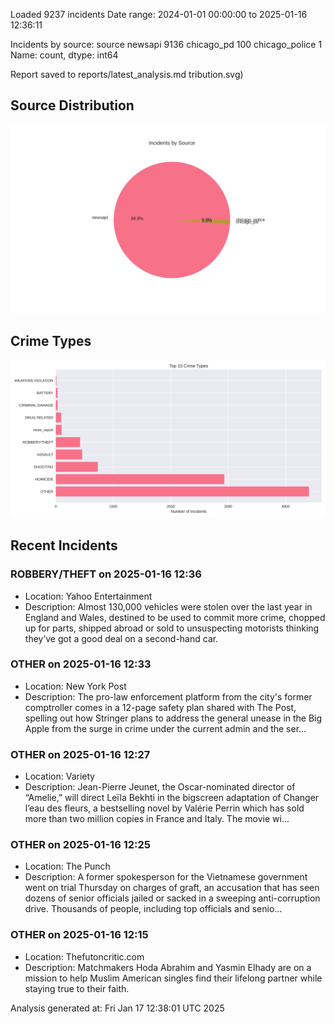 
Loaded 9237 incidents
Date range: 2024-01-01 00:00:00 to 2025-01-16 12:36:11

Incidents by source:
source
newsapi           9136
chicago_pd         100
chicago_police       1
Name: count, dtype: int64

Report saved to reports/latest_analysis.md
tribution.svg)

## Source Distribution
![Source Distribution](images/source_distribution.svg)

## Crime Types
![Crime Types](images/crime_types.svg)

## Recent Incidents

### ROBBERY/THEFT on 2025-01-16 12:36
- Location: Yahoo Entertainment
- Description: Almost 130,000 vehicles were stolen over the last year in England and Wales, destined to be used to commit more crime, chopped up for parts, shipped abroad or sold to unsuspecting motorists thinking they’ve got a good deal on a second-hand car.


### OTHER on 2025-01-16 12:33
- Location: New York Post
- Description: The pro-law enforcement platform from the city's former comptroller comes in a 12-page safety plan shared with The Post, spelling out how Stringer plans to address the general unease in the Big Apple from the surge in crime under the current admin and the ser…


### OTHER on 2025-01-16 12:27
- Location: Variety
- Description: Jean-Pierre Jeunet, the Oscar-nominated director of “Amelie,” will direct Leïla Bekhti in the bigscreen adaptation of Changer l’eau des fleurs, a bestselling novel by Valérie Perrin which has sold more than two million copies in France and Italy. The movie wi…


### OTHER on 2025-01-16 12:25
- Location: The Punch
- Description: A former spokesperson for the Vietnamese government went on trial Thursday on charges of graft, an accusation that has seen dozens of senior officials jailed or sacked in a sweeping anti-corruption drive. Thousands of people, including top officials and senio…


### OTHER on 2025-01-16 12:15
- Location: Thefutoncritic.com
- Description: Matchmakers Hoda Abrahim and Yasmin Elhady are on a mission to help Muslim American singles find their lifelong partner while staying true to their faith.

Analysis generated at: Fri Jan 17 12:38:01 UTC 2025
